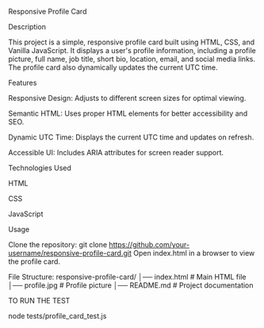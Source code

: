 Responsive Profile Card

Description

This project is a simple, responsive profile card built using HTML, CSS, and Vanilla JavaScript. It displays a user's profile information, including a profile picture, full name, job title, short bio, location, email, and social media links. The profile card also dynamically updates the current UTC time.

Features

Responsive Design: Adjusts to different screen sizes for optimal viewing.

Semantic HTML: Uses proper HTML elements for better accessibility and SEO.

Dynamic UTC Time: Displays the current UTC time and updates on refresh.

Accessible UI: Includes ARIA attributes for screen reader support.

Technologies Used

HTML

CSS

JavaScript

Usage

Clone the repository: git clone https://github.com/your-username/responsive-profile-card.git
Open index.html in a browser to view the profile card.

File Structure: responsive-profile-card/
│── index.html # Main HTML file
│── profile.jpg # Profile picture
│── README.md # Project documentation

TO RUN THE TEST

node tests/profile_card_test.js
